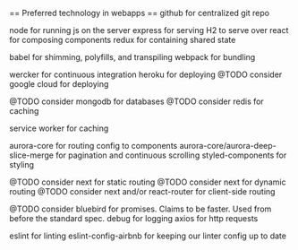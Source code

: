 == Preferred technology in webapps ==
github for centralized git repo

node for running js on the server
express for serving
H2 to serve over
react for composing components
redux for containing shared state

babel for shimming, polyfills, and transpiling
webpack for bundling

wercker for continuous integration
heroku for deploying
@TODO consider google cloud for deploying

@TODO consider mongodb for databases
@TODO consider redis for caching

service worker for caching

aurora-core for routing config to components
aurora-core/aurora-deep-slice-merge for pagination and continuous scrolling
styled-components for styling

@TODO consider next for static routing
@TODO consider next for dynamic routing
@TODO consider next and/or react-router for client-side routing

@TODO consider bluebird for promises. Claims to be faster. Used from before the standard spec.
debug for logging
axios for http requests

eslint for linting
eslint-config-airbnb for keeping our linter config up to date
